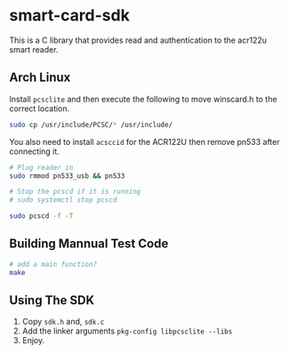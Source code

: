 # smart-card-sdk
This is a C library that provides read and authentication to the acr122u smart reader.

## Arch Linux
Install `pcsclite` and then execute the following to move winscard.h
to the correct location.
```bash
sudo cp /usr/include/PCSC/* /usr/include/
```

You also need to install `acsccid` for the ACR122U then remove pn533
after connecting it.
```bash
# Plug reader in
sudo rmmod pn533_usb && pn533

# Stop the pcscd if it is running
# sudo systemctl stop pcscd

sudo pcscd -f -T
````

## Building Mannual Test Code
```bash
# add a main function?
make
```

## Using The SDK
 1. Copy `sdk.h` and, `sdk.c`
 2. Add the linker arguments `pkg-config libpcsclite --libs`
 3. Enjoy.

